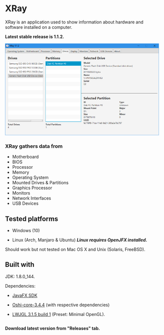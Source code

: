 # XRay

XRay is an application used to show information about hardware and software installed on a computer.

**Latest stable release is 1.1.2.**

![](https://github.com/PilzHere/XRay/blob/master/Xray/xrayReadme.png?raw=true)

### XRay gathers data from
* Motherboard
* BIOS
* Processor
* Memory
* Operating System
* Mounted Drives & Partitions
* Graphics Processor
* Monitors
* Network Interfaces
* USB Devices


## Tested platforms

* Windows (10)

* Linux (Arch, Manjaro & Ubuntu) _**Linux requires OpenJFX installed.**_

Should work but not tested on Mac OS X and Unix (Solaris, FreeBSD).


## Built with
JDK: 1.8.0_144.

Dependencies:

* [JavaFX SDK](http://www.oracle.com/technetwork/java/javafx/install-javafx-sdk-1-2-139156.html)

* [Oshi-core-3.4.4](https://github.com/oshi/oshi) (with respective dependencies)

* [LWJGL 3.1.5 build 1](https://github.com/LWJGL/lwjgl3) (Preset: Minimal OpenGL).

##
**Download latest version from "Releases" tab.**
